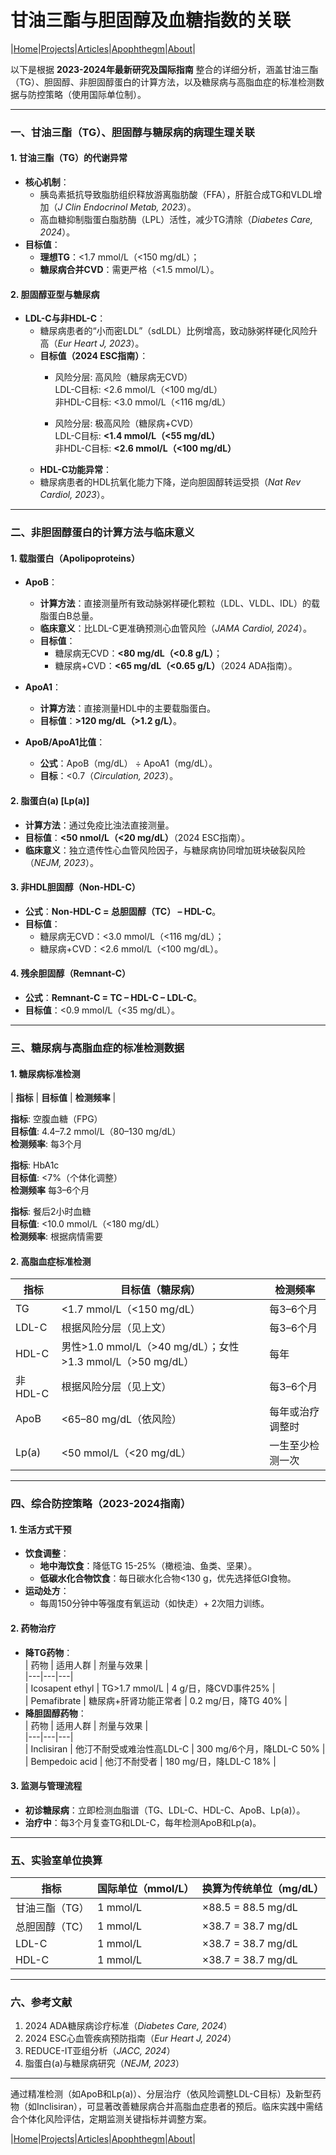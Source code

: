 
# 甘油三酯与胆固醇及血糖指数的关联

|[Home](/README.md)|[Projects](/projects.md)|[Articles](/articles.md)|[Apophthegm](/apophthegm.md)|[About](/about.md)|

以下是根据 **2023-2024年最新研究及国际指南** 整合的详细分析，涵盖甘油三酯（TG）、胆固醇、非胆固醇蛋白的计算方法，以及糖尿病与高脂血症的标准检测数据与防控策略（使用国际单位制）。

---

### **一、甘油三酯（TG）、胆固醇与糖尿病的病理生理关联**

#### **1. 甘油三酯（TG）的代谢异常**
- **核心机制**：  
  - 胰岛素抵抗导致脂肪组织释放游离脂肪酸（FFA），肝脏合成TG和VLDL增加（*J Clin Endocrinol Metab, 2023*）。  
  - 高血糖抑制脂蛋白脂肪酶（LPL）活性，减少TG清除（*Diabetes Care, 2024*）。  
- **目标值**：  
  - **理想TG**：<1.7 mmol/L（<150 mg/dL）；  
  - **糖尿病合并CVD**：需更严格（<1.5 mmol/L）。  

#### **2. 胆固醇亚型与糖尿病**
- **LDL-C与非HDL-C**：  
  - 糖尿病患者的“小而密LDL”（sdLDL）比例增高，致动脉粥样硬化风险升高（*Eur Heart J, 2023*）。  
  - **目标值（2024 ESC指南）**：
    - 风险分层: 高风险（糖尿病无CVD）   
      LDL-C目标: <2.6 mmol/L（<100 mg/dL）   
      非HDL-C目标: <3.0 mmol/L（<116 mg/dL）    
          
    - 风险分层: 极高风险（糖尿病+CVD）  
      LDL-C目标: **<1.4 mmol/L（<55 mg/dL）**   
      非HDL-C目标: **<2.6 mmol/L（<100 mg/dL）**  
  - **HDL-C功能异常**：  
  - 糖尿病患者的HDL抗氧化能力下降，逆向胆固醇转运受损（*Nat Rev Cardiol, 2023*）。  
---

### **二、非胆固醇蛋白的计算方法与临床意义**

#### **1. 载脂蛋白（Apolipoproteins）**
- **ApoB**：  
  - **计算方法**：直接测量所有致动脉粥样硬化颗粒（LDL、VLDL、IDL）的载脂蛋白B总量。  
  - **临床意义**：比LDL-C更准确预测心血管风险（*JAMA Cardiol, 2024*）。  
  - **目标值**：  
    - 糖尿病无CVD：**<80 mg/dL（<0.8 g/L）**；  
    - 糖尿病+CVD：**<65 mg/dL（<0.65 g/L）**（2024 ADA指南）。  

- **ApoA1**：  
  - **计算方法**：直接测量HDL中的主要载脂蛋白。  
  - **目标值**：**>120 mg/dL（>1.2 g/L）**。  

- **ApoB/ApoA1比值**：  
  - **公式**：ApoB（mg/dL） ÷ ApoA1（mg/dL）。  
  - **目标**：<0.7（*Circulation, 2023*）。  

#### **2. 脂蛋白(a) [Lp(a)]**
- **计算方法**：通过免疫比浊法直接测量。  
- **目标值**：**<50 nmol/L（<20 mg/dL）**（2024 ESC指南）。  
- **临床意义**：独立遗传性心血管风险因子，与糖尿病协同增加斑块破裂风险（*NEJM, 2023*）。  

#### **3. 非HDL胆固醇（Non-HDL-C）**
- **公式**：**Non-HDL-C = 总胆固醇（TC） – HDL-C**。  
- **目标值**：  
  - 糖尿病无CVD：<3.0 mmol/L（<116 mg/dL）；  
  - 糖尿病+CVD：<2.6 mmol/L（<100 mg/dL）。  

#### **4. 残余胆固醇（Remnant-C）**
- **公式**：**Remnant-C = TC – HDL-C – LDL-C**。  
- **目标值**：<0.9 mmol/L（<35 mg/dL）。  

---

### **三、糖尿病与高脂血症的标准检测数据**

#### **1. 糖尿病标准检测**
| **指标** | **目标值** | **检测频率** |  

**指标**: 空腹血糖（FPG）   
**目标值**: 4.4–7.2 mmol/L（80–130 mg/dL）   
**检测频率**: 每3个月     
 
**指标**: HbA1c    
**目标值**: <7%（个体化调整）  
**检测频率** 每3–6个月   

**指标**: 餐后2小时血糖    
**目标值**: <10.0 mmol/L（<180 mg/dL）  
**检测频率**: 根据病情需要      

#### **2. 高脂血症标准检测**
| **指标** | **目标值**（糖尿病）| **检测频率** |  
|---|---|---|  
| TG | <1.7 mmol/L（<150 mg/dL）| 每3–6个月 |  
| LDL-C | 根据风险分层（见上文）| 每3–6个月 |  
| HDL-C | 男性>1.0 mmol/L（>40 mg/dL）；女性>1.3 mmol/L（>50 mg/dL）| 每年 |  
| 非HDL-C | 根据风险分层（见上文）| 每3–6个月 |  
| ApoB | <65–80 mg/dL（依风险）| 每年或治疗调整时 |  
| Lp(a) | <50 mmol/L（<20 mg/dL）| 一生至少检测一次 |  

---

### **四、综合防控策略（2023-2024指南）**

#### **1. 生活方式干预**
- **饮食调整**：  
  - **地中海饮食**：降低TG 15-25%（橄榄油、鱼类、坚果）。  
  - **低碳水化合物饮食**：每日碳水化合物<130 g，优先选择低GI食物。  
- **运动处方**：  
  - 每周150分钟中等强度有氧运动（如快走）+ 2次阻力训练。  

#### **2. 药物治疗**
- **降TG药物**：  
  | 药物 | 适用人群 | 剂量与效果 |  
  |---|---|---|  
  | Icosapent ethyl | TG>1.7 mmol/L | 4 g/日，降CVD事件25% |  
  | Pemafibrate | 糖尿病+肝肾功能正常者 | 0.2 mg/日，降TG 40% |  
- **降胆固醇药物**：  
  | 药物 | 适用人群 | 剂量与效果 |  
  |---|---|---|  
  | Inclisiran | 他汀不耐受或难治性高LDL-C | 300 mg/6个月，降LDL-C 50% |  
  | Bempedoic acid | 他汀不耐受者 | 180 mg/日，降LDL-C 18% |  

#### **3. 监测与管理流程**
- **初诊糖尿病**：立即检测血脂谱（TG、LDL-C、HDL-C、ApoB、Lp(a)）。  
- **治疗中**：每3个月复查TG和LDL-C，每年检测ApoB和Lp(a)。  

---

### **五、实验室单位换算**
| **指标** | **国际单位（mmol/L）** | **换算为传统单位（mg/dL）** |  
|---|---|---|  
| 甘油三酯（TG）| 1 mmol/L | ×88.5 = 88.5 mg/dL |  
| 总胆固醇（TC）| 1 mmol/L | ×38.7 = 38.7 mg/dL |  
| LDL-C | 1 mmol/L | ×38.7 = 38.7 mg/dL |  
| HDL-C | 1 mmol/L | ×38.7 = 38.7 mg/dL |  

---

### **六、参考文献**
1. 2024 ADA糖尿病诊疗标准（*Diabetes Care, 2024*）  
2. 2024 ESC心血管疾病预防指南（*Eur Heart J, 2024*）  
3. REDUCE-IT亚组分析（*JACC, 2024*）  
4. 脂蛋白(a)与糖尿病研究（*NEJM, 2023*）  

---

通过精准检测（如ApoB和Lp(a)）、分层治疗（依风险调整LDL-C目标）及新型药物（如Inclisiran），可显著改善糖尿病合并高脂血症患者的预后。临床实践中需结合个体化风险评估，定期监测关键指标并调整方案。

|[Home](/README.md)|[Projects](/projects.md)|[Articles](/articles.md)|[Apophthegm](/apophthegm.md)|[About](/about.md)|


